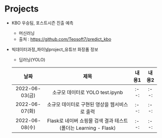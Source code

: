 # Projects
  * KBO 우승팀, 포스트시즌 진출 예측
    - 머신러닝
    - 출처 : https://github.com/Teosoft7/predict_kbo

  * 빅데이터과정_파이널project_유튜브 화장품 정보
    - 딥러닝(YOLO)
    
    |날짜|제목|내용1|내용2|
    |:--:|:--:|:--:|:--:|
    |2022-06-03(금)|소규모 데이터로 YOLO test.ipynb|:--:|:--:|
    |2022-06-07(화)|소규모 데이터로 구현된 영상을 웹서비스로 출력|:--:|:--:|
    |2022-06-08(수)|Flask로 네이버 쇼핑몰 검색 결과 테스트(폴더는 Learning - Flask)|:--:|:--:|